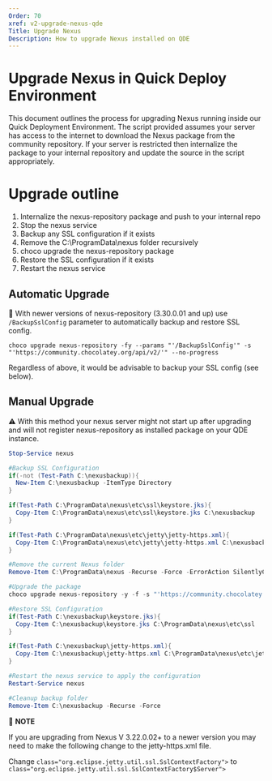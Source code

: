 ```yaml
---
Order: 70
xref: v2-upgrade-nexus-qde
Title: Upgrade Nexus
Description: How to upgrade Nexus installed on QDE
---
```


# Upgrade Nexus in Quick Deploy Environment

This document outlines the process for upgrading Nexus running inside our Quick Deployment Environment.
The script provided assumes your server has access to the internet to download the Nexus package from the community repository.
If your server is restricted then internalize the package to your internal repository and update the source in the script appropriately.

# Upgrade outline

1. Internalize the nexus-repository package and push to your internal repo
2. Stop the nexus service
3. Backup any SSL configuration if it exists
4. Remove the C:\ProgramData\nexus folder recursively
5. choco upgrade the nexus-repository package
6. Restore the SSL configuration if it exists
7. Restart the nexus service

## Automatic Upgrade
:memo: With newer versions of nexus-repository (3.30.0.01 and up) use ```/BackupSslConfig``` parameter to automatically backup and restore SSL config.

```
choco upgrade nexus-repository -fy --params "'/BackupSslConfig'" -s "'https://community.chocolatey.org/api/v2/'" --no-progress
```

Regardless of above, it would be advisable to backup your SSL config (see below).

## Manual Upgrade
⚠️ With this method your nexus server might not start up after upgrading and will not register nexus-repository as installed package on your QDE instance.

```powershell
Stop-Service nexus

#Backup SSL Configuration
if(-not (Test-Path C:\nexusbackup)){
  New-Item C:\nexusbackup -ItemType Directory
}

if(Test-Path C:\ProgramData\nexus\etc\ssl\keystore.jks){
  Copy-Item C:\ProgramData\nexus\etc\ssl\keystore.jks C:\nexusbackup
}

if(Test-Path C:\ProgramData\nexus\etc\jetty\jetty-https.xml){
  Copy-Item C:\ProgramData\nexus\etc\jetty\jetty-https.xml C:\nexusbackup
}

#Remove the current Nexus folder
Remove-Item C:\ProgramData\nexus -Recurse -Force -ErrorAction SilentlyContinue

#Upgrade the package
choco upgrade nexus-repository -y -f -s "'https://community.chocolatey.org/api/v2/'" --no-progress

#Restore SSL Configuration
if(Test-Path C:\nexusbackup\keystore.jks){
  Copy-Item C:\nexusbackup\keystore.jks C:\ProgramData\nexus\etc\ssl
}

if(Test-Path C:\nexusbackup\jetty-https.xml){
  Copy-Item C:\nexusbackup\jetty-https.xml C:\ProgramData\nexus\etc\jetty
}

#Restart the nexus service to apply the configuration
Restart-Service nexus

#Cleanup backup folder
Remove-Item C:\nexusbackup -Recurse -Force
```

:memo: **NOTE**

If you are upgrading from Nexus V 3.22.0.02+ to a newer version you may need to make the following change to the jetty-https.xml file.

Change `class="org.eclipse.jetty.util.ssl.SslContextFactory">` to `class="org.eclipse.jetty.util.ssl.SslContextFactory$Server">`
